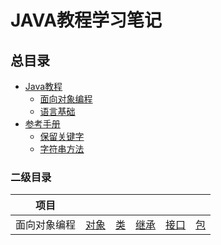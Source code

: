 # JAVA教程学习笔记
## 总目录
- [Java教程](https://github.com/ooyq/java-tutorial/blob/main/docs/java/README.md)
	- [面向对象编程](https://github.com/ooyq/java-tutorial/blob/main/docs/java/oop/README.md)
	- [语言基础](https://github.com/ooyq/java-tutorial/blob/main/docs/java/language-basics/README.md)
- [参考手册]()
	- [保留关键字](https://github.com/ooyq/java-tutorial/blob/main/docs/java/reference/keywords.md)
	- [字符串方法](https://github.com/ooyq/java-tutorial/blob/main/docs/java/reference/string.md)



### 二级目录
| 项目 |   |   |   |   |   |
| :------------: | :------------: | :------------: | :------------: | :------------: | :------------: |
| 面向对象编程 | [对象](https://github.com/ooyq/java-tutorial/blob/main/docs/java/oop/object.md) | [类](https://github.com/ooyq/java-tutorial/blob/main/docs/java/oop/class.md) | [继承](https://github.com/ooyq/java-tutorial/blob/main/docs/java/oop/inheritance.md) | [接口](https://github.com/ooyq/java-tutorial/blob/main/docs/java/oop/interface.md) | [包](https://github.com/ooyq/java-tutorial/blob/main/docs/java/oop/package.md) |
